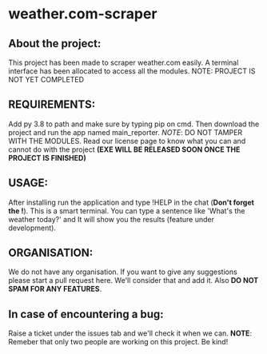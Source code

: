 # weather.com-scraper

## About the project:
  This project has been made to scraper weather.com easily. A terminal interface has been allocated to access all the modules. NOTE: PROJECT IS NOT YET COMPLETED
  
## REQUIREMENTS:
  Add py 3.8 to path and make sure by typing pip on cmd. Then download the project and run the app named main_reporter.
  *NOTE*: DO NOT TAMPER WITH THE MODULES. Read our license page to know what you can and cannot do with the project
  __(EXE WILL BE RELEASED SOON ONCE THE PROJECT IS FINISHED)__
  
## USAGE:
  After installing run the application and type !HELP in the chat (__Don't forget the !__).
  This is a smart terminal. You can type a sentence like 'What's the weather today?' and It will show you the results (feature under development).
  
## ORGANISATION:
  We do not have any organisation. If you want to give any suggestions please start a pull request here. We'll consider that and add it. Also __DO NOT SPAM FOR ANY FEATURES__.
  
## In case of encountering a bug:
  Raise a ticket under the issues tab and we'll check it when we can. __NOTE__:  Remeber that only two people are working on this project. Be kind!
 

  
  
 
